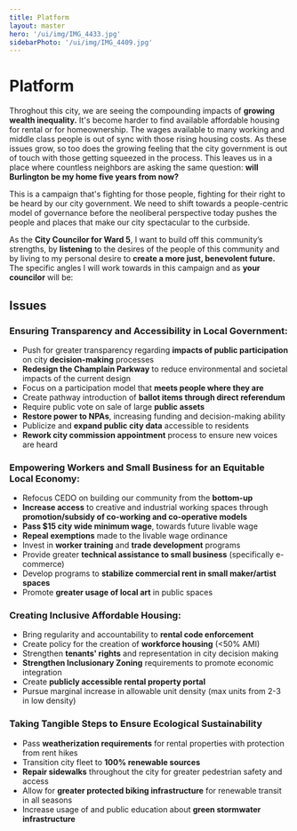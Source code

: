 ```yaml
---
title: Platform
layout: master
hero: '/ui/img/IMG_4433.jpg'
sidebarPhoto: '/ui/img/IMG_4409.jpg'
---
```

# Platform

Throghout this city, we are seeing the compounding impacts of **growing wealth inequality.** It's become harder to find available affordable housing for rental or for homeownership. The wages available to many working and middle class people is out of sync with those rising housing costs. As these issues grow, so too does the growing feeling that the city government is out of touch with those getting squeezed in the process. This leaves us in a place where countless neighbors are asking the same question: **will Burlington be my home five years from now?** 

This is a campaign that's fighting for those people, fighting for their right to be heard by our city government. We need to shift towards a people-centric model of governance before the neoliberal perspective today pushes the people and places that make our city spectacular to the curbside.

As the **City Councilor for Ward 5**, I want to build off this community’s strengths, by **listening** to the desires of the people of this community and by living to my personal desire to **create a more just, benevolent future.** The specific angles I will work towards in this campaign and as **your councilor** will be:

## Issues

### Ensuring Transparency and Accessibility in Local Government:

* Push for greater transparency regarding **impacts of public participation** on city **decision-making** processes
* **Redesign the Champlain Parkway** to reduce environmental and societal impacts of the current design
* Focus on a participation model that **meets people where they are**
* Create pathway introduction of **ballot items through direct referendum**
* Require public vote on sale of large **public assets**
* **Restore power to NPAs**, increasing funding and decision-making ability
* Publicize and **expand public city data** accessible to residents
* **Rework city commission appointment** process to ensure new voices are heard

### Empowering Workers and Small Business for an Equitable Local Economy:

* Refocus CEDO on building our community from the **bottom-up**
* **Increase access** to creative and industrial working spaces through **promotion/subsidy of co-working and co-operative models**
* **Pass $15 city wide minimum wage**, towards future livable wage
* **Repeal exemptions** made to the livable wage ordinance
* Invest in **worker training** and **trade development** programs
* Provide greater **technical assistance to small business** (specifically e-commerce)
* Develop programs to **stabilize commercial rent in small maker/artist spaces**
* Promote **greater usage of local art** in public spaces

### Creating Inclusive Affordable Housing:

* Bring regularity and accountability to **rental code enforcement**
* Create policy for the creation of **workforce housing** (<50% AMI)
* Strengthen **tenants' rights** and representation in city decision making
* **Strengthen Inclusionary Zoning** requirements to promote economic integration
* Create **publicly accessible rental property portal**
* Pursue marginal increase in allowable unit density (max units from 2-3 in low density)

### Taking Tangible Steps to Ensure Ecological Sustainability

* Pass **weatherization requirements** for rental properties with protection from rent hikes
* Transition city fleet to **100% renewable sources**
* **Repair sidewalks** throughout the city for greater pedestrian safety and access
* Allow for **greater protected biking infrastructure** for renewable transit in all seasons
* Increase usage of and public education about **green stormwater infrastructure**
